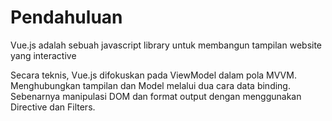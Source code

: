 # Pendahuluan

Vue.js adalah sebuah javascript library untuk membangun tampilan website yang interactive

Secara teknis, Vue.js difokuskan pada ViewModel dalam pola MVVM. Menghubungkan tampilan dan Model melalui dua cara data binding. Sebenarnya manipulasi DOM dan format output dengan menggunakan Directive dan Filters.

